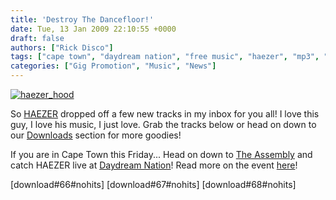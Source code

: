 ```yaml
---
title: 'Destroy The Dancefloor!'
date: Tue, 13 Jan 2009 22:10:55 +0000
draft: false
authors: ["Rick Disco"]
tags: ["cape town", "daydream nation", "free music", "haezer", "mp3", "party", "the assembly"]
categories: ["Gig Promotion", "Music", "News"]
---
```


[![haezer_hood](/wp-content/uploads/2009/01/haezer_hood-300x200.jpg "haezer_hood")](/wp-content/uploads/2009/01/haezer_hood.jpg)

So [HAEZER](http://www.myspace.com/HAEZER "Haezer on Myspace") dropped off a few new tracks in my inbox for you all! I love this guy, I love his music, I just love. Grab the tracks below or head on down to our [Downloads](/downloads "electrotrash Downloads") section for more goodies!

If you are in Cape Town this Friday... Head on down to [The Assembly](http://www.theassembly.co.za "The Assembly") and catch HAEZER live at [Daydream Nation](http://www.facebook.com/group.php?gid=19622978575 "Daydream Nation")! Read more on the event [here](/2009/01/13/daydream-nation-8-the-assembly-cpt/ "Daydream Nation")!

\[download#66#nohits\] \[download#67#nohits\] \[download#68#nohits\]